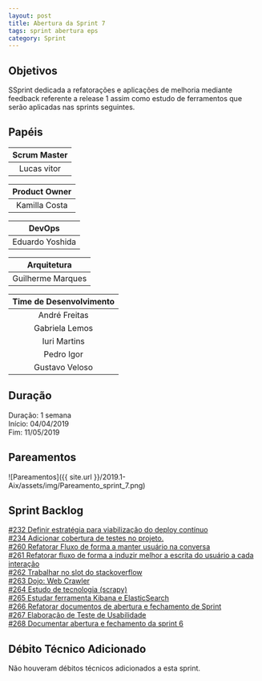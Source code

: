 ```yaml
---
layout: post
title: Abertura da Sprint 7
tags: sprint abertura eps
category: Sprint
---
```


## Objetivos

SSprint dedicada a refatorações e aplicações de melhoria mediante feedback referente a release 1 assim como estudo de ferramentos que serão aplicadas nas sprints seguintes.

## Papéis

| **Scrum Master**|
|:--:|
|Lucas vitor|

|**Product Owner**|
|:--:|
|Kamilla Costa|

|**DevOps**|
|:--:|
|Eduardo Yoshida|

|**Arquitetura**|
|:--:|
|Guilherme Marques|

| Time de Desenvolvimento |
|:--:|
|André Freitas|
|Gabriela Lemos|
|Iuri Martins|
|Pedro Igor|
|Gustavo Veloso|

## Duração

Duração: 1 semana<br>
Início: 04/04/2019<br>
Fim: 11/05/2019

<!--more-->

## Pareamentos

![Pareamentos]({{ site.url }}/2019.1-Aix/assets/img/Pareamento_sprint_7.png)

## Sprint Backlog

[#232 Definir estratégia para viabilização do deploy contínuo](https://api.github.com/repos/fga-eps-mds/2019.1-Aix/issues/232)<br>
[#234 Adicionar cobertura de testes no projeto.](https://api.github.com/repos/fga-eps-mds/2019.1-Aix/issues/234)<br>
[#260 Refatorar Fluxo de forma a manter usuário na conversa](https://api.github.com/repos/fga-eps-mds/2019.1-Aix/issues/260)<br>
[#261 Refatorar fluxo de forma a induzir melhor a escrita do usuário a cada interação](https://api.github.com/repos/fga-eps-mds/2019.1-Aix/issues/261)<br>
[#262 Trabalhar no slot do stackoverflow](https://api.github.com/repos/fga-eps-mds/2019.1-Aix/issues/262)<br>
[#263 Dojo: Web Crawler](https://api.github.com/repos/fga-eps-mds/2019.1-Aix/issues/263)<br>
[#264 Estudo de tecnologia (scrapy)](https://api.github.com/repos/fga-eps-mds/2019.1-Aix/issues/264)<br>
[#265 Estudar ferramenta Kibana e ElasticSearch](https://api.github.com/repos/fga-eps-mds/2019.1-Aix/issues/265)<br>
[#266 Refatorar documentos de abertura e fechamento de Sprint](https://api.github.com/repos/fga-eps-mds/2019.1-Aix/issues/266)<br>
[#267 Elaboração de Teste de Usabilidade](https://api.github.com/repos/fga-eps-mds/2019.1-Aix/issues/267)<br>
[#268 Documentar abertura e fechamento da sprint 6](https://api.github.com/repos/fga-eps-mds/2019.1-Aix/issues/268)<br>

## Débito Técnico Adicionado

Não houveram débitos técnicos adicionados a esta sprint.
